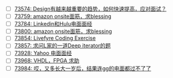 - [ ] [73574: Design有越来越重要的趋势，如何快速提高，应对面试？](http://instant.1point3acres.com/thread/73574)
- [ ] [73759: amazon onsite面筋，求blessing](http://instant.1point3acres.com/thread/73759)
- [ ] [73784: Linkedin和Hulu电面面经](http://instant.1point3acres.com/thread/73784)
- [ ] [73800: amazon onsite面筋，求blessing](http://instant.1point3acres.com/thread/73800)
- [ ] [73854: Livefyre Coding Exercise](http://instant.1point3acres.com/thread/73854)
- [ ] [73857: 求问L家的一道Deep iterator的题](http://instant.1point3acres.com/thread/73857)
- [ ] [73928: Yahoo 电面面经](http://instant.1point3acres.com/thread/73928)
- [ ] [73968: VHDL，FPGA 求助](http://instant.1point3acres.com/thread/73968)
- [ ] [73984: 哎，又多长大一岁后，结果连gg的电面都过不了了](http://instant.1point3acres.com/thread/73984)
